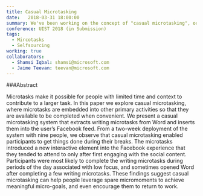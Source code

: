 ```yaml
---
title: Casual Microtasking
date:   2018-03-31 18:00:00
summary: We've been working on the concept of "casual microtasking", or giving people small tasks to work on while they're doing other activities. In this paper, we explored this with Facebook -- we inserted small writing tasks into users' Facebook news feed, and gathered some responses about their experience with it. 
conference: UIST 2018 (in Submission)
tags:
  - Mircotasks
  - Selfsourcing
working: true
collaborators:
  - Shamsi Iqbal: shamsi@microsoft.com
  - Jaime Teevan: teevan@microsoft.com
---
```


###Abstract

Microtasks make it possible for people with limited time and context to contribute to a larger task. In this paper we explore casual microtasking, where microtasks are embedded into other primary activities so that they are available to be completed when convenient. We present a casual microtasking system that extracts writing microtasks from Word and inserts them into the user’s Facebook feed. From a two-week deployment of the system with nine people, we observe that casual microtasking enabled participants to get things done during their breaks. The microtasks introduced a new interactive element into the Facebook experience that they tended to attend to only after first engaging with the social content. Participants were most likely to complete the writing microtasks during periods of the day associated with low focus, and sometimes opened Word after completing a few writing microtasks. These findings suggest casual microtasking can help people leverage spare micromoments to achieve meaningful micro-goals, and even encourage them to return to work.

